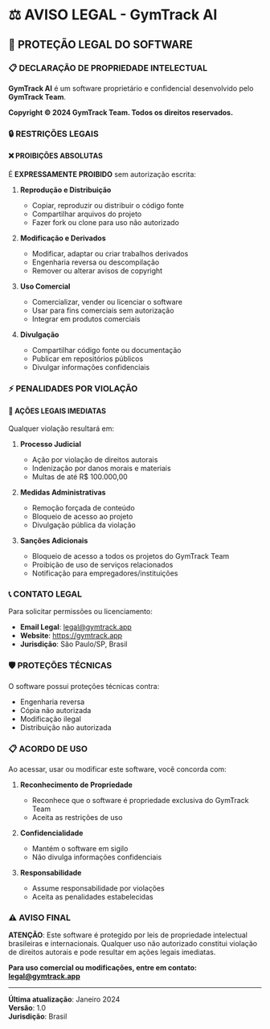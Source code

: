 # ⚖️ AVISO LEGAL - GymTrack AI

## 🚨 PROTEÇÃO LEGAL DO SOFTWARE

### 📋 DECLARAÇÃO DE PROPRIEDADE INTELECTUAL

**GymTrack AI** é um software proprietário e confidencial desenvolvido pelo **GymTrack Team**.

**Copyright © 2024 GymTrack Team. Todos os direitos reservados.**

### 🔒 RESTRIÇÕES LEGAIS

#### ❌ PROIBIÇÕES ABSOLUTAS

É **EXPRESSAMENTE PROIBIDO** sem autorização escrita:

1. **Reprodução e Distribuição**
   - Copiar, reproduzir ou distribuir o código fonte
   - Compartilhar arquivos do projeto
   - Fazer fork ou clone para uso não autorizado

2. **Modificação e Derivados**
   - Modificar, adaptar ou criar trabalhos derivados
   - Engenharia reversa ou descompilação
   - Remover ou alterar avisos de copyright

3. **Uso Comercial**
   - Comercializar, vender ou licenciar o software
   - Usar para fins comerciais sem autorização
   - Integrar em produtos comerciais

4. **Divulgação**
   - Compartilhar código fonte ou documentação
   - Publicar em repositórios públicos
   - Divulgar informações confidenciais

### ⚡ PENALIDADES POR VIOLAÇÃO

#### 🚨 AÇÕES LEGAIS IMEDIATAS

Qualquer violação resultará em:

1. **Processo Judicial**
   - Ação por violação de direitos autorais
   - Indenização por danos morais e materiais
   - Multas de até R$ 100.000,00

2. **Medidas Administrativas**
   - Remoção forçada de conteúdo
   - Bloqueio de acesso ao projeto
   - Divulgação pública da violação

3. **Sanções Adicionais**
   - Bloqueio de acesso a todos os projetos do GymTrack Team
   - Proibição de uso de serviços relacionados
   - Notificação para empregadores/instituições

### 📞 CONTATO LEGAL

Para solicitar permissões ou licenciamento:

- **Email Legal**: legal@gymtrack.app
- **Website**: https://gymtrack.app
- **Jurisdição**: São Paulo/SP, Brasil

### 🛡️ PROTEÇÕES TÉCNICAS

O software possui proteções técnicas contra:

- Engenharia reversa
- Cópia não autorizada
- Modificação ilegal
- Distribuição não autorizada

### 📋 ACORDO DE USO

Ao acessar, usar ou modificar este software, você concorda com:

1. **Reconhecimento de Propriedade**
   - Reconhece que o software é propriedade exclusiva do GymTrack Team
   - Aceita as restrições de uso

2. **Confidencialidade**
   - Mantém o software em sigilo
   - Não divulga informações confidenciais

3. **Responsabilidade**
   - Assume responsabilidade por violações
   - Aceita as penalidades estabelecidas

### ⚠️ AVISO FINAL

**ATENÇÃO**: Este software é protegido por leis de propriedade intelectual brasileiras e internacionais. Qualquer uso não autorizado constitui violação de direitos autorais e pode resultar em ações legais imediatas.

**Para uso comercial ou modificações, entre em contato: legal@gymtrack.app**

---

**Última atualização**: Janeiro 2024  
**Versão**: 1.0  
**Jurisdição**: Brasil 